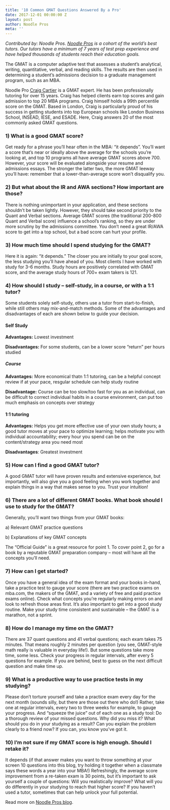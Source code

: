 ```yaml
---
title: '10 Common GMAT Questions Answered By a Pro'
date: 2017-12-01 00:00:00 Z
layout: post
author: Noodle Pros
meta: ''
--- 
```

*Contributed by: Noodle Pros. [Noodle Pros](www.noodlepros.com/blog) is a cohort of the world’s best tutors. Our tutors have a minimum of 7 years of test prep experience and have helped thousands of students reach their education goals.*

The GMAT is a computer adaptive test that assesses a student’s analytical, writing, quantitative, verbal, and reading skills. The results are then used in determining a student’s admissions decision to a graduate management program, such as an MBA. 

Noodle Pro [Craig Cartier](https://www.noodlepros.com/tutor/profile/ZDlmOGEwMmE3OTdhZTl) is a GMAT expert. He has been professionally tutoring for over 15 years. Craig has helped clients earn top scores and gain admission to top 20 MBA programs. Craig himself holds a 99th percentile score on the GMAT. Based in London, Craig is particularly proud of his success in getting students into top European schools like London Business School, INSEAD, IESE, and ESADE. 
Here, Craig answers 20 of the most commonly asked GMAT questions.

### **1) What is a good GMAT score?**

Get ready for a phrase you’ll hear often in the MBA: “it depends”. You’ll want a score that’s near or ideally above the average for the schools you’re looking at, and top 10 programs all have average GMAT scores above 700. However, your score will be evaluated alongside your resume and admissions essays. The stronger the latter two, the more GMAT leeway you’ll have: remember that a lower-than-average score won’t disqualify you.

### **2)	But what about the IR and AWA sections? How important are those?**

There is nothing unimportant in your application, and these sections shouldn’t be taken lightly. However, they should take second priority to the Quant and Verbal sections. Average GMAT scores (the traditional 200-800 Quant and Verbal score) influence a school’s ranking, so they are under more scrutiny by the admissions committee. You don’t need a great IR/AWA score to get into a top school, but a bad score can hurt your profile.

### **3)	How much time should I spend studying for the GMAT?**

Here it is again: “it depends.” The closer you are initially to your goal score, the less studying you’ll have ahead of you. Most clients I have worked with study for 3-6 months. Study hours are positively correlated with GMAT score, and the average study hours of 700+ exam takers is 121.

### **4)	How should I study – self-study, in a course, or with a 1:1 tutor?**

Some students solely self-study, others use a tutor from start-to-finish, while still others may mix-and-match methods. Some of the advantages and disadvantages of each are shown below to guide your decision.

#### **Self Study**
**Advantages:** Lowest investment

**Disadvantages:** For some students, can be a lower score “return” per hours studied 

##### **Course**
**Advantages:** More economical thatn 1:1 tutoring, can be a helpful concept review if at your pace, resgular schedule can help study routine

**Disadvantage:** Course can be too slow/too fast for you as an individual, can be difficult to correct individual habits in a course environment, can put too much emphasis on concepts over strategy

#### **1:1 tutoring**
**Advantages:** Helps you get more effective use of your own study hours; a good tutor moves at your pace to optimize learning; helps motivate you with individual accountability; every hour you spend can be on the content/strategy area you need most

**Disadvantages**: Greatest investment

### **5)	How can I find a good GMAT tutor?**

A good GMAT tutor will have proven results and extensive experience, but importantly, will also give you a good feeling when you work together and explain things in a way that makes sense to you. Trust your intuition!

### **6)	There are a lot of different GMAT books. What book should I use to study for the GMAT?**

Generally, you’ll want two things from your GMAT books:

a)	Relevant GMAT practice questions

b)	Explanations of key GMAT concepts

The “Official Guide” is a great resource for point 1. To cover point 2, go for a book by a reputable GMAT preparation company – most will have all the concepts you’ll need.

### **7)	How can I get started?**

Once you have a general idea of the exam format and your books in-hand, take a practice test to gauge your score (there are two practice exams on mba.com, the makers of the GMAT, and a variety of free and paid practice exams online). Check what concepts you’re regularly making errors on and look to refresh those areas first. It’s also important to get into a good study routine. Make your study time consistent and sustainable – the GMAT is a marathon, not a sprint.

### **8)	How do I manage my time on the GMAT?**

There are 37 quant questions and 41 verbal questions; each exam takes 75 minutes. That means roughly 2 minutes per question (you see, GMAT-style math really is valuable in everyday life!). But some questions take more time, some less. Check your progress in regular intervals, after every 5 questions for example. If you are behind, best to guess on the next difficult question and make time up. 

### **9)	What is a productive way to use practice tests in my studying?**

Please don’t torture yourself and take a practice exam every day for the next month (sounds silly, but there are those out there who do!) Rather, take one at regular intervals, every two to three weeks for example, to gauge your progress. And “squeeze the juice” out of each one as a study tool: Do a thorough review of your missed questions. Why did you miss it? What should you do in your studying as a result? Can you explain the problem clearly to a friend now? If you can, you know you’ve got it.

### **10)	I’m not sure if my GMAT score is high enough. Should I retake it?**

It depends (if that answer makes you want to throw something at your screen 10 questions into this blog, try holding it together when a classmate says these words a year into your MBA!) Refreshingly, the average score improvement from a re-taken exam is 30 points, but it’s important to ask yourself a couple of questions: Will you realistically improve? What will you do differently in your studying to reach that higher score?  If you haven’t used a tutor, sometimes that can help unlock your full potential.


Read more on [Noodle Pros blog](www.noodlepros.com/blog). 



